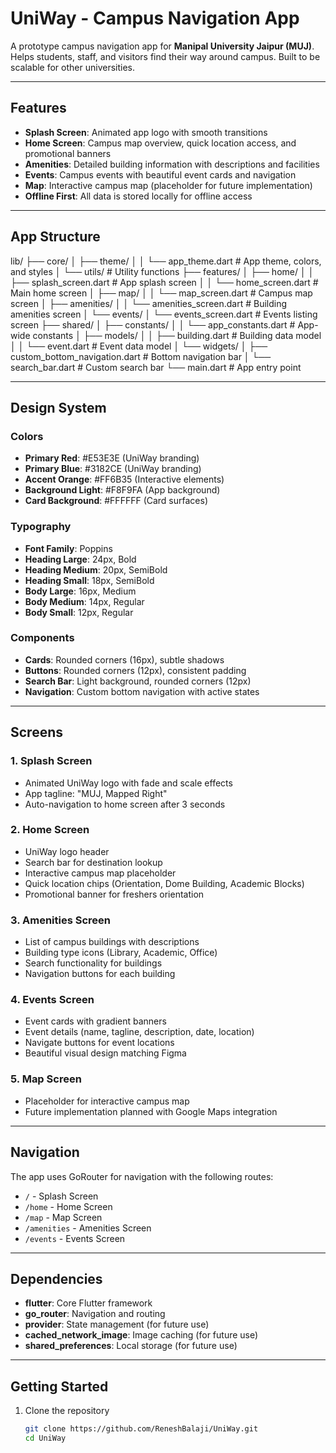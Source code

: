 # UniWay - Campus Navigation App

A prototype campus navigation app for **Manipal University Jaipur (MUJ)**.  
Helps students, staff, and visitors find their way around campus. Built to be scalable for other universities.  

---

## Features

- **Splash Screen**: Animated app logo with smooth transitions  
- **Home Screen**: Campus map overview, quick location access, and promotional banners  
- **Amenities**: Detailed building information with descriptions and facilities  
- **Events**: Campus events with beautiful event cards and navigation  
- **Map**: Interactive campus map (placeholder for future implementation)  
- **Offline First**: All data is stored locally for offline access  

---

## App Structure

lib/
├── core/
│ ├── theme/
│ │ └── app_theme.dart # App theme, colors, and styles
│ └── utils/ # Utility functions
├── features/
│ ├── home/
│ │ ├── splash_screen.dart # App splash screen
│ │ └── home_screen.dart # Main home screen
│ ├── map/
│ │ └── map_screen.dart # Campus map screen
│ ├── amenities/
│ │ └── amenities_screen.dart # Building amenities screen
│ └── events/
│ └── events_screen.dart # Events listing screen
├── shared/
│ ├── constants/
│ │ └── app_constants.dart # App-wide constants
│ ├── models/
│ │ ├── building.dart # Building data model
│ │ └── event.dart # Event data model
│ └── widgets/
│ ├── custom_bottom_navigation.dart # Bottom navigation bar
│ └── search_bar.dart # Custom search bar
└── main.dart # App entry point

---

## Design System

### Colors
- **Primary Red**: #E53E3E (UniWay branding)  
- **Primary Blue**: #3182CE (UniWay branding)  
- **Accent Orange**: #FF6B35 (Interactive elements)  
- **Background Light**: #F8F9FA (App background)  
- **Card Background**: #FFFFFF (Card surfaces)  

### Typography
- **Font Family**: Poppins  
- **Heading Large**: 24px, Bold  
- **Heading Medium**: 20px, SemiBold  
- **Heading Small**: 18px, SemiBold  
- **Body Large**: 16px, Medium  
- **Body Medium**: 14px, Regular  
- **Body Small**: 12px, Regular  

### Components
- **Cards**: Rounded corners (16px), subtle shadows  
- **Buttons**: Rounded corners (12px), consistent padding  
- **Search Bar**: Light background, rounded corners (12px)  
- **Navigation**: Custom bottom navigation with active states  

---

## Screens

### 1. Splash Screen
- Animated UniWay logo with fade and scale effects  
- App tagline: "MUJ, Mapped Right"  
- Auto-navigation to home screen after 3 seconds  

### 2. Home Screen
- UniWay logo header  
- Search bar for destination lookup  
- Interactive campus map placeholder  
- Quick location chips (Orientation, Dome Building, Academic Blocks)  
- Promotional banner for freshers orientation  

### 3. Amenities Screen
- List of campus buildings with descriptions  
- Building type icons (Library, Academic, Office)  
- Search functionality for buildings  
- Navigation buttons for each building  

### 4. Events Screen
- Event cards with gradient banners  
- Event details (name, tagline, description, date, location)  
- Navigate buttons for event locations  
- Beautiful visual design matching Figma  

### 5. Map Screen
- Placeholder for interactive campus map  
- Future implementation planned with Google Maps integration  

---

## Navigation

The app uses GoRouter for navigation with the following routes:  
- `/` - Splash Screen  
- `/home` - Home Screen  
- `/map` - Map Screen  
- `/amenities` - Amenities Screen  
- `/events` - Events Screen  

---

## Dependencies
- **flutter**: Core Flutter framework  
- **go_router**: Navigation and routing  
- **provider**: State management (for future use)  
- **cached_network_image**: Image caching (for future use)  
- **shared_preferences**: Local storage (for future use)  

---

## Getting Started

1. Clone the repository
   ```bash
   git clone https://github.com/ReneshBalaji/UniWay.git
   cd UniWay

